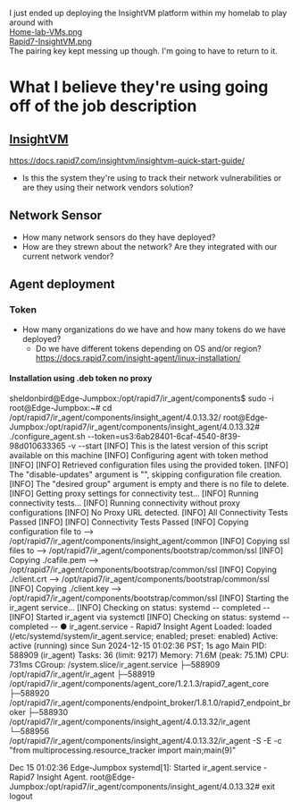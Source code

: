 I just ended up deploying the InsightVM platform within my homelab to play around with  
[Home-lab-VMs.png](https://github.com/Sh3ldonBird/presentation/blob/main/Environment/Rapid7/Home-lab-VMs.png)  
[Rapid7-InsightVM.png](https://github.com/Sh3ldonBird/presentation/blob/main/Environment/Rapid7/Rapid7-InsightVM.png)  
The pairing key kept messing up though. I'm going to have to return to it.  
# What I believe they're using going off of the job description
## [InsightVM](https://docs.rapid7.com/insightvm/)
https://docs.rapid7.com/insightvm/insightvm-quick-start-guide/
- Is this the system they're using to track their network vulnerabilities or are they using their network vendors solution?

## Network Sensor
- How many network sensors do they have deployed?
- How are they strewn about the network? Are they integrated with our current network vendor?


## Agent deployment
### Token
- How many organizations do we have and how many tokens do we have deployed?
	- Do we have different tokens depending on OS and/or region?
https://docs.rapid7.com/insight-agent/linux-installation/


#### Installation using .deb token no proxy
sheldonbird@Edge-Jumpbox:/opt/rapid7/ir_agent/components$ sudo -i
root@Edge-Jumpbox:~# cd /opt/rapid7/ir_agent/components/insight_agent/4.0.13.32/
root@Edge-Jumpbox:/opt/rapid7/ir_agent/components/insight_agent/4.0.13.32# ./configure_agent.sh --token=us3:6ab28401-6caf-4540-8f39-98d010633365 -v --start
[INFO] This is the latest version of this script available on this machine
[INFO] Configuring agent with token method
[INFO] 
[INFO] Retrieved configuration files using the provided token.
[INFO] The "disable-updates" argument is "", skipping configuration file creation.
[INFO] The "desired group" argument is empty and there is no file to delete.
[INFO] Getting proxy settings for connectivity test...
[INFO] Running connectivity tests...
[INFO] Running connectivity without proxy configurations
[INFO] No Proxy URL detected.                                                                                                                                                                                                                                                                                                                [INFO]
All Connectivity Tests Passed                                                                                                                                                                                                                                                                                                         [INFO]
[INFO] Connectivity Tests Passed
[INFO] Copying configuration file to --> /opt/rapid7/ir_agent/components/insight_agent/common
[INFO] Copying ssl files to --> /opt/rapid7/ir_agent/components/bootstrap/common/ssl
[INFO] Copying ./cafile.pem --> /opt/rapid7/ir_agent/components/bootstrap/common/ssl
[INFO] Copying ./client.crt --> /opt/rapid7/ir_agent/components/bootstrap/common/ssl
[INFO] Copying ./client.key --> /opt/rapid7/ir_agent/components/bootstrap/common/ssl
[INFO] Starting the ir_agent service...
[INFO] Checking on status: systemd
-- completed --
[INFO] Started ir_agent via systemctl
[INFO] Checking on status: systemd
-- completed --
● ir_agent.service - Rapid7 Insight Agent
     Loaded: loaded (/etc/systemd/system/ir_agent.service; enabled; preset: enabled)
     Active: active (running) since Sun 2024-12-15 01:02:36 PST; 1s ago
   Main PID: 588909 (ir_agent)
      Tasks: 36 (limit: 9217)
     Memory: 71.6M (peak: 75.1M)
        CPU: 731ms
     CGroup: /system.slice/ir_agent.service
             ├─588909 /opt/rapid7/ir_agent/ir_agent
             ├─588919 /opt/rapid7/ir_agent/components/agent_core/1.2.1.3/rapid7_agent_core
             ├─588920 /opt/rapid7/ir_agent/components/endpoint_broker/1.8.1.0/rapid7_endpoint_broker
             ├─588930 /opt/rapid7/ir_agent/components/insight_agent/4.0.13.32/ir_agent
             └─588956 /opt/rapid7/ir_agent/components/insight_agent/4.0.13.32/ir_agent -S -E -c "from multiprocessing.resource_tracker import main;main(9)"

Dec 15 01:02:36 Edge-Jumpbox systemd[1]: Started ir_agent.service - Rapid7 Insight Agent.
root@Edge-Jumpbox:/opt/rapid7/ir_agent/components/insight_agent/4.0.13.32# exit
logout
